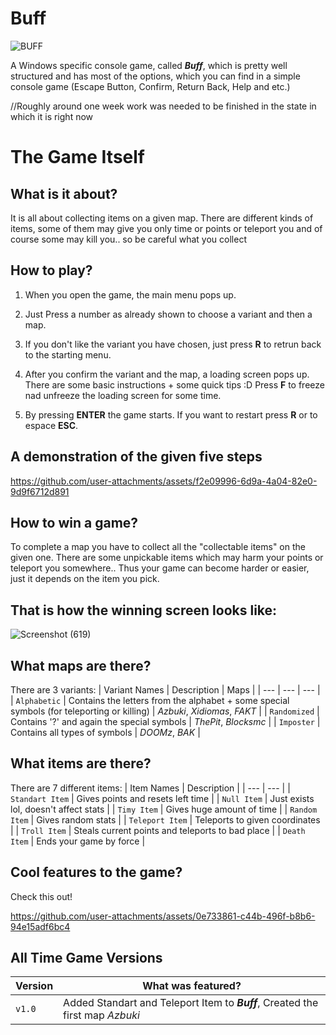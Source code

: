 # Buff

![BUFF](https://github.com/user-attachments/assets/142ff15f-e922-4272-bbb9-80bbc70d3833)

A Windows specific console game, called ***Buff***, which is pretty well structured and has most of the options, which you can find in a simple console game (Escape Button, Confirm, Return Back, Help and etc.)

//Roughly around one week work was needed to be finished in the state in which it is right now

# The Game Itself

What is it about?
-

It is all about collecting items on a given map. There are different kinds of items, some of them may give you only time or points or teleport you and of course some may kill you.. so be careful what you collect

How to play?
-

1. When you open the game, the main menu pops up. 

2. Just Press a number as already shown to choose a variant and then a map.

3. If you don't like the variant you have chosen, just press **R** to retrun back to the starting menu.

4. After you confirm the variant and the map, a loading screen pops up. There are some basic instructions + some quick tips :D
Press **F** to freeze nad unfreeze the loading screen for some time.

5. By pressing **ENTER** the game starts. If you want to restart press **R** or to espace **ESC**.

A demonstration of the given five steps 
-

https://github.com/user-attachments/assets/f2e09996-6d9a-4a04-82e0-9d9f6712d891

How to win a game?
-

To complete a map you have to collect all the "collectable items" on the given one. There are some unpickable items which may harm your points or teleport you somewhere.. Thus your game can become harder or easier, just it depends on the item you pick.

That is how the winning screen looks like:
-

![Screenshot (619)](https://github.com/user-attachments/assets/ad952cc3-a6a8-48b3-a1e3-b9590663b6bc)

What maps are there?
-

There are 3 variants:
| Variant Names | Description | Maps |
| --- | --- | --- |
| `Alphabetic` | Contains the letters from the alphabet + some special symbols (for teleporting or killing) | *Azbuki*, *Xidiomas*, *FAKT* |
| `Randomized` | Contains '?' and again the special symbols | *ThePit*, *Blocksmc* |
| `Imposter` | Contains all types of symbols | *DOOMz*, *BAK* |

What items are there?
-

There are 7 different items:
| Item Names | Description |
| --- | --- |
| `Standart Item` | Gives points and resets left time |
| `Null Item` | Just exists lol, doesn't affect stats |
| `Timy Item` | Gives huge amount of time |
| `Random Item` | Gives random stats |
| `Teleport Item` | Teleports to given coordinates |
| `Troll Item` | Steals current points and teleports to bad place |
| `Death Item` | Ends your game by force |

Cool features to the game?
-

Check this out!

https://github.com/user-attachments/assets/0e733861-c44b-496f-b8b6-94e15adf6bc4

All Time Game Versions
-
| Version | What was featured? |
| -- | --- |
| `v1.0` | Added Standart and Teleport Item to ***Buff***, Created the first map *Azbuki* |

